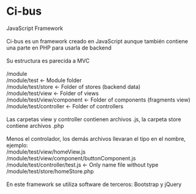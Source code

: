 # Ci-bus

JavaScript Framework<br>
<br>
Ci-bus es un framework creado en JavaScript aunque también contiene una parte en PHP para usarla de backend<br>
<br>
Su estructura es parecida a MVC<br>
<br>
/module<br>
/module/test <- Module folder<br>
/module/test/store <- Folder of stores (backend data)<br>
/module/test/view <- Folder of views<br>
/module/test/view/component <- Folder of components (fragments view)<br>
/module/test/controller <- Folder of controllers<br>
<br>
Las carpetas view y controller contienen archivos .js, la carpeta store contiene archivos .php<br>
<br>
Menos el controlador, los demás archivos llevaran el tipo en el nombre, ejemplo:<br>
/module/test/view/homeView.js<br>
/module/test/view/component/buttonComponent.js<br>
/module/test/controller/test.js <- Only name file without type<br>
/module/test/store/homeStore.php<br>
<br>
En este framework se utiliza software de terceros: Bootstrap y jQuery<br>
